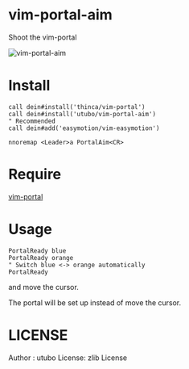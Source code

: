 # vim-portal-aim
Shoot the vim-portal

![vim-portal-aim](https://user-images.githubusercontent.com/6848636/178097460-70f1d553-2105-4893-8754-b139a242f60c.gif)

# Install
```vim
call dein#install('thinca/vim-portal')
call dein#install('utubo/vim-portal-aim')
" Recommended
call dein#add('easymotion/vim-easymotion')

nnoremap <Leader>a PortalAim<CR>
```

# Require
[vim-portal](https://github.com/thinca/vim-portal)

# Usage
```vim
PortalReady blue
PortalReady orange
" Switch blue <-> orange automatically
PortalReady
```

and move the cursor.

The portal will be set up instead of move the cursor.

# LICENSE
Author : utubo
License: zlib License
